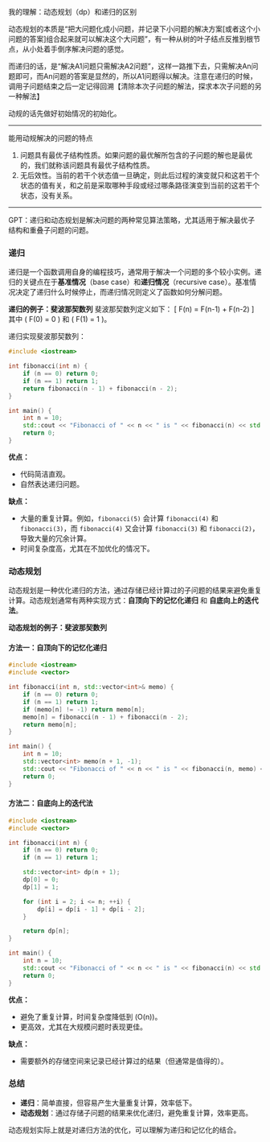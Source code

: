 我的理解：动态规划（dp）和递归的区别

动态规划的本质是“把大问题化成小问题，并记录下小问题的解决方案[或者这个小问题的答案]组合起来就可以解决这个大问题”，有一种从树的叶子结点反推到根节点，从小处着手倒序解决问题的感觉。

而递归的话，是“解决A1问题只需解决A2问题”，这样一路推下去，只需解决An问题即可，而An问题的答案是显然的，所以A1问题得以解决。注意在递归的时候，调用子问题结束之后一定记得回溯【清除本次子问题的解法，探求本次子问题的另一种解法】

动规的话先做好初始情况的初始化。

---

能用动规解决的问题的特点

1) 问题具有最优子结构性质。如果问题的最优解所包含的子问题的解也是最优的，我们就称该问题具有最优子结构性质。
2) 无后效性。当前的若干个状态值一旦确定，则此后过程的演变就只和这若干个状态的值有关，和之前是采取哪种手段或经过哪条路径演变到当前的这若干个状态，没有关系。

---

GPT：递归和动态规划是解决问题的两种常见算法策略，尤其适用于解决最优子结构和重叠子问题的问题。

### 递归

递归是一个函数调用自身的编程技巧，通常用于解决一个问题的多个较小实例。递归的关键点在于**基准情况**（base case）和**递归情况**（recursive case）。基准情况决定了递归什么时候停止，而递归情况则定义了函数如何分解问题。

**递归的例子：斐波那契数列**
斐波那契数列定义如下：
\[ F(n) = F(n-1) + F(n-2) \]
其中 \( F(0) = 0 \) 和 \( F(1) = 1 \)。

递归实现斐波那契数列：

```cpp
#include <iostream>

int fibonacci(int n) {
    if (n == 0) return 0;
    if (n == 1) return 1;
    return fibonacci(n - 1) + fibonacci(n - 2);
}

int main() {
    int n = 10;
    std::cout << "Fibonacci of " << n << " is " << fibonacci(n) << std::endl;
    return 0;
}
```

**优点：**

- 代码简洁直观。
- 自然表达递归问题。

**缺点：**

- 大量的重复计算。例如，`fibonacci(5)` 会计算 `fibonacci(4)` 和 `fibonacci(3)`，而 `fibonacci(4)` 又会计算 `fibonacci(3)` 和 `fibonacci(2)`，导致大量的冗余计算。
- 时间复杂度高，尤其在不加优化的情况下。

### 动态规划

动态规划是一种优化递归的方法，通过存储已经计算过的子问题的结果来避免重复计算。动态规划通常有两种实现方式：**自顶向下的记忆化递归** 和 **自底向上的迭代法**。

**动态规划的例子：斐波那契数列**

#### 方法一：自顶向下的记忆化递归

```cpp
#include <iostream>
#include <vector>

int fibonacci(int n, std::vector<int>& memo) {
    if (n == 0) return 0;
    if (n == 1) return 1;
    if (memo[n] != -1) return memo[n];
    memo[n] = fibonacci(n - 1) + fibonacci(n - 2);
    return memo[n];
}

int main() {
    int n = 10;
    std::vector<int> memo(n + 1, -1);
    std::cout << "Fibonacci of " << n << " is " << fibonacci(n, memo) << std::endl;
    return 0;
}
```

#### 方法二：自底向上的迭代法

```cpp
#include <iostream>
#include <vector>

int fibonacci(int n) {
    if (n == 0) return 0;
    if (n == 1) return 1;

    std::vector<int> dp(n + 1);
    dp[0] = 0;
    dp[1] = 1;

    for (int i = 2; i <= n; ++i) {
        dp[i] = dp[i - 1] + dp[i - 2];
    }

    return dp[n];
}

int main() {
    int n = 10;
    std::cout << "Fibonacci of " << n << " is " << fibonacci(n) << std::endl;
    return 0;
}
```

**优点：**

- 避免了重复计算，时间复杂度降低到 \(O(n)\)。
- 更高效，尤其在大规模问题时表现更佳。

**缺点：**

- 需要额外的存储空间来记录已经计算过的结果（但通常是值得的）。

### 总结

- **递归**：简单直接，但容易产生大量重复计算，效率低下。
- **动态规划**：通过存储子问题的结果来优化递归，避免重复计算，效率更高。

动态规划实际上就是对递归方法的优化，可以理解为递归和记忆化的结合。
